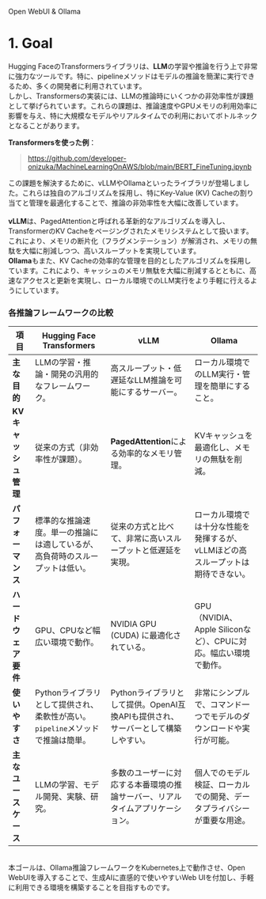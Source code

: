 Open WebUI & Ollama

# 1. Goal
Hugging FaceのTransformersライブラリは、**LLM**の学習や推論を行う上で非常に強力なツールです。特に、pipelineメソッドはモデルの推論を簡潔に実行できるため、多くの開発者に利用されています。<br>
しかし、Transformersの実装には、LLMの推論時にいくつかの非効率性が課題として挙げられています。これらの課題は、推論速度やGPUメモリの利用効率に影響を与え、特に大規模なモデルやリアルタイムでの利用においてボトルネックとなることがあります。

**Transformersを使った例**：<br>
> https://github.com/developer-onizuka/MachineLearningOnAWS/blob/main/BERT_FineTuning.ipynb <br>

この課題を解決するために、vLLMやOllamaといったライブラリが登場しました。これらは独自のアルゴリズムを採用し、特にKey-Value (KV) Cacheの割り当てと管理を最適化することで、推論の非効率性を大幅に改善しています。<br><br>
**vLLM**は、PagedAttentionと呼ばれる革新的なアルゴリズムを導入し、TransformerのKV Cacheをページングされたメモリシステムとして扱います。これにより、メモリの断片化（フラグメンテーション）が解消され、メモリの無駄を大幅に削減しつつ、高いスループットを実現しています。<br>
**Ollama**もまた、KV Cacheの効率的な管理を目的としたアルゴリズムを採用しています。これにより、キャッシュのメモリ無駄を大幅に削減するとともに、高速なアクセスと更新を実現し、ローカル環境でのLLM実行をより手軽に行えるようにしています。<br>

### 各推論フレームワークの比較

| 項目 | Hugging Face Transformers | vLLM | Ollama |
|---|---|---|---|
| **主な目的** | LLMの学習・推論・開発の汎用的なフレームワーク。 | 高スループット・低遅延なLLM推論を可能にするサーバー。 | ローカル環境でのLLM実行・管理を簡単にすること。 |
| **KVキャッシュ管理** | 従来の方式（非効率性が課題）。 | **PagedAttention**による効率的なメモリ管理。 | KVキャッシュを最適化し、メモリの無駄を削減。 |
| **パフォーマンス** | 標準的な推論速度。単一の推論には適しているが、高負荷時のスループットは低い。 | 従来の方式と比べて、非常に高いスループットと低遅延を実現。 | ローカル環境では十分な性能を発揮するが、vLLMほどの高スループットは期待できない。 |
| **ハードウェア要件** | GPU、CPUなど幅広い環境で動作。 | NVIDIA GPU (CUDA) に最適化されている。 | GPU（NVIDIA、Apple Siliconなど）、CPUに対応。幅広い環境で動作。 |
| **使いやすさ** | Pythonライブラリとして提供され、柔軟性が高い。`pipeline`メソッドで推論は簡単。 | Pythonライブラリとして提供。OpenAI互換APIも提供され、サーバーとして構築しやすい。 | 非常にシンプルで、コマンド一つでモデルのダウンロードや実行が可能。 |
| **主なユースケース** | LLMの学習、モデル開発、実験、研究。 | 多数のユーザーに対応する本番環境の推論サーバー、リアルタイムアプリケーション。 | 個人でのモデル検証、ローカルでの開発、データプライバシーが重要な用途。 |

<br>
本ゴールは、Ollama推論フレームワークをKubernetes上で動作させ、Open WebUIを導入することで、生成AIに直感的で使いやすいWeb UIを付加し、手軽に利用できる環境を構築することを目指すものです。



